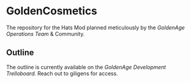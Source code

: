 # GoldenCosmetics
The repository for the Hats Mod planned meticulously by the *GoldenAge Operations Team* & Community.

## Outline
The outline is currently available on the *GoldenAge Development Trelloboard.* Reach out to giligens for access.
